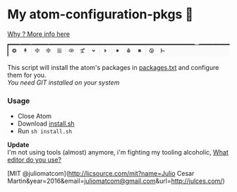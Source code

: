 # My atom-configuration-pkgs :flashlight:
[Why ? More info here](https://github.com/juliomatcom/blog/blob/master/atom-export-packages-confs.md)

![Tool bar](rsz_atom-toolbar.jpg?raw=true "Tool bar")

This script will install the atom's packages in [packages.txt](https://raw.githubusercontent.com/juliomatcom/atom-configuration-pkgs/master/packages.txt) and configure them for you.  
*You need GIT installed on your system*
### Usage
- Close Atom
- Download [install.sh](https://raw.githubusercontent.com/juliomatcom/atom-configuration-pkgs/master/install.sh)
- Run `sh install.sh`

**Update**  
I'm not using tools (almost) anymore, i'm fighting my tooling alcoholic, [What editor do you use?](https://www.youtube.com/watch?v=dIjKJjzRX_E)

[MIT @juliomatcom](http://licsource.com/mit?name=Julio Cesar Martin&year=2016&email=juliomatcom@gmail.com&url=http://julces.com/)
